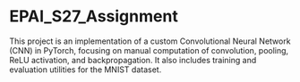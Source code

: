 # EPAI_S27_Assignment
This project is an implementation of a custom Convolutional Neural Network (CNN) in PyTorch, focusing on manual computation of convolution, pooling, ReLU activation, and backpropagation. It also includes training and evaluation utilities for the MNIST dataset.
